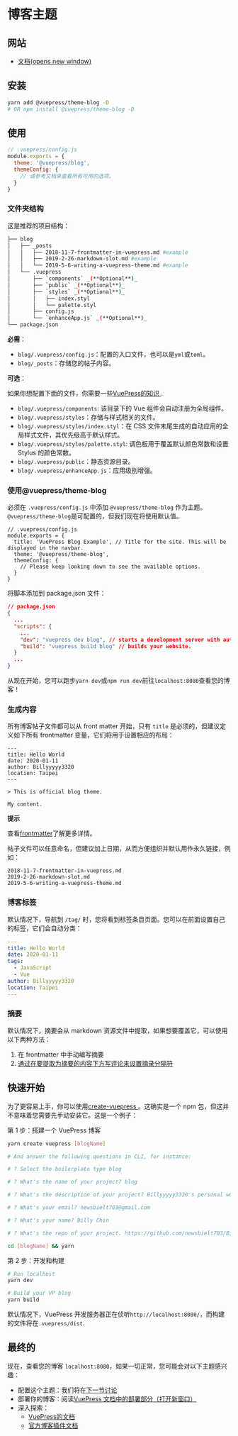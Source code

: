 # 博客主题

## 网站

- [文档(opens new window)](https://vuepress-theme-blog.billyyyyy3320.com/)

## 安装

```bash
yarn add @vuepress/theme-blog -D
# OR npm install @vuepress/theme-blog -D
```

## 使用

```js
// .vuepress/config.js
module.exports = {
  theme: '@vuepress/blog',
  themeConfig: {
    // 请参考文档来查看所有可用的选项。
  }
}
```

### 文件夹结构

这是推荐的项目结构：

```bash
├── blog
│   ├── _posts
│   │   ├── 2018-11-7-frontmatter-in-vuepress.md #example
│   │   ├── 2019-2-26-markdown-slot.md #example
│   │   └── 2019-5-6-writing-a-vuepress-theme.md #example
│   └── .vuepress
│       ├── `components` _(**Optional**)_
│       ├── `public` _(**Optional**)_
│       ├── `styles` _(**Optional**)_
│       │   ├── index.styl
│       │   └── palette.styl
│       ├── config.js
│       └── `enhanceApp.js` _(**Optional**)_
└── package.json
```

**必需**：

- `blog/.vuepress/config.js`：配置的入口文件，也可以是`yml`或`toml`。
- `blog/_posts`：存储您的帖子内容。

**可选**：

如果你想配置下面的文件，你需要一些[VuePress的知识 ](https://vuepress.vuejs.org/).

- `blog/.vuepress/components`: 该目录下的 Vue 组件会自动注册为全局组件。
- `blog/.vuepress/styles`：存储与样式相关的文件。
- `blog/.vuepress/styles/index.styl`：在 CSS 文件末尾生成的自动应用的全局样式文件，其优先级高于默认样式。
- `blog/.vuepress/styles/palette.styl`: 调色板用于覆盖默认颜色常数和设置 Stylus 的颜色常数。
- `blog/.vuepress/public`：静态资源目录。
- `blog/.vuepress/enhanceApp.js`：应用级别增强。

### 使用@vuepress/theme-blog

必须在 `.vuepress/config.js` 中添加 `@vuepress/theme-blog` 作为主题。`@vuepress/theme-blog`是可配置的，但我们现在将使用默认值。

```
// .vuepress/config.js
module.exports = {
  title: 'VuePress Blog Example', // Title for the site. This will be displayed in the navbar.
  theme: '@vuepress/theme-blog',
  themeConfig: {
    // Please keep looking down to see the available options.
  }
}
```

将脚本添加到 package.json 文件：

```json
// package.json
{
  ...
  "scripts": {
    ...
    "dev": "vuepress dev blog", // starts a development server with automatic reload.
    "build": "vuepress build blog" // builds your website.
  }
  ...
}
```

从现在开始，您可以跑步`yarn dev`或`npm run dev`前往`localhost:8080`查看您的博客！

### 生成内容

所有博客帖子文件都可以从 front matter 开始，只有 `title` 是必须的，但建议定义如下所有 frontmatter 变量，它们将用于设置相应的布局：

```
---
title: Hello World
date: 2020-01-11
author: Billyyyyy3320
location: Taipei  
---

> This is official blog theme.

My content.
```

**提示**

查看[frontmatter](https://vuepress-theme-blog.billyyyyy3320.com/config/front-matter)了解更多详情。



帖子文件可以任意命名，但建议加上日期，从而方便组织并默认用作永久链接，例如：

```
2018-11-7-frontmatter-in-vuepress.md 
2019-2-26-markdown-slot.md 
2019-5-6-writing-a-vuepress-theme.md 
```

### 博客标签

默认情况下，导航到 `/tag/` 时，您将看到标签条目页面。您可以在前面设置自己的标签，它们会自动分类：

```yaml
---
title: Hello World
date: 2020-01-11
tags: 
  - JavaScript
  - Vue
author: Billyyyyy3320
location: Taipei  
---
```

### 摘要

默认情况下，摘要会从 markdown 资源文件中提取，如果想要覆盖它，可以使用以下两种方法：

1. 在 frontmatter 中手动编写摘要
2. [<!--more-->通过在要提取为摘要的内容下方写评论来设置摘录分隔符](https://vuepress.vuejs.org/theme/writing-a-theme.html#content-excerpt)

## 快速开始

为了更容易上手，你可以使用[create-vuepress ](https://github.com/vuepressjs/create-vuepress)。这确实是一个 npm 包，但这并不意味着您需要先手动安装它。这是一个例子：

第 1 步：搭建一个 VuePress 博客

```bash
yarn create vuepress [blogName]

# And answer the following questions in CLI, for instance:

# ? Select the boilerplate type blog

# ? What's the name of your project? blog

# ? What's the description of your project? Billyyyyy3320's personal website

# ? What's your email? newsbielt703@gmail.com

# ? What's your name? Billy Chin

# ? What's the repo of your project. https://github.com/newsbielt703/Billy

cd [blogName] && yarn
```

第 2 步：开发和构建

```bash
# Run localhost
yarn dev

# Build your VP blog
yarn build
```

默认情况下，VuePress 开发服务器正在侦听`http://localhost:8080/`，而构建的文件将在`.vuepress/dist`.

## 最终的

现在，查看您的博客 `localhost:8080`，如果一切正常，您可能会对以下主题感兴趣：

- 配置这个主题：我们将在[下一节讨论](https://vuepress-theme-blog.billyyyyy3320.com/config/)
- 部署你的博客：阅读[VuePress 文档中的部署部分（打开新窗口）](https://vuepress.vuejs.org/guide/deploy.html)
- 深入探索：
  - [VuePress的文档](https://vuepress.vuejs.org/)
  - [官方博客插件文档](https://vuepress-plugin-blog.billyyyyy3320.com/)